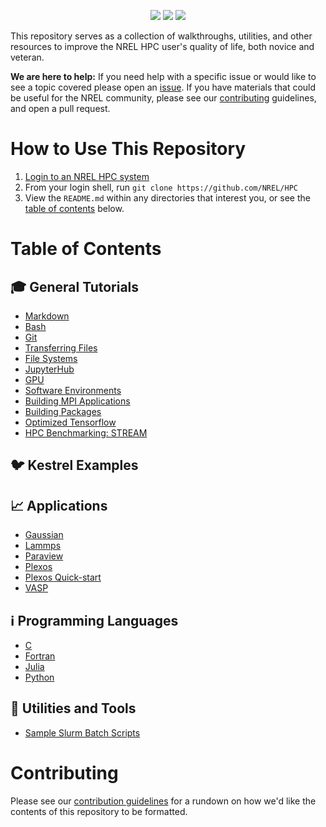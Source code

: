 <p align="center">
<img src="https://img.shields.io/github/repo-size/NREL/HPC.svg?label=size">
<a href="https://github.com/NREL/HPC/issues/"><img src="https://img.shields.io/github/issues/NREL/HPC.svg"></a>
<img src="https://img.shields.io/github/stars/NREL/HPC.svg?style=social">
</p>

This repository serves as a collection of walkthroughs, utilities, and other resources to improve the NREL HPC user's quality of life, both novice and veteran. 

**We are here to help:** If you need help with a specific issue or would like to see a topic covered please open an [issue](https://github.com/NREL/HPC/issues/new). If you have materials that could be useful for the NREL community, please see our [contributing](#Contributing) guidelines, and open a pull request.  

# How to Use This Repository

1. [Login to an NREL HPC system](https://www.nrel.gov/hpc/system-access.html)
2. From your login shell, run `git clone https://github.com/NREL/HPC`
3. View the `README.md` within any directories that interest you, or see the [table of contents](#table-of-contents) below.

# Table of Contents

## 🎓 General Tutorials
* [Markdown](/general/markdown/README.md)
* [Bash](/general/bash/README.md)
* [Git](/general/git/README.md)
* [Transferring Files](/general/how-to-transfer-files/)
* [File Systems](/general/filesystems)
* [JupyterHub](/general/Jupyterhub)
* [GPU](/general/gpu/README.md)
* [Software Environments](/general/software-environment-basics)
* [Building MPI Applications](/general/building-mpi-applications)
* [Building Packages](/general/building-packages)
* [Optimized Tensorflow](/general/Optimized_TF)
* [HPC Benchmarking: STREAM](/general/stream_benchmark/StreamTutorial.ipynb)

## 🐦 Kestrel Examples

## 📈 Applications
* [Gaussian](/applications/gaussian)
* [Lammps](/applications/lammps)
* [Paraview](/applications/paraview)
* [Plexos](/applications/plexos-hpc-walkthrough)
* [Plexos Quick-start](/applications/plexos-quick-start)
* [VASP](/applications/vasp)

## ℹ️ Programming Languages
* [C](/languages/c)
* [Fortran](/languages/fortran)
* [Julia](/languages/julia)
* [Python](/languages/python)

## 🔧 Utilities and Tools
* [Sample Slurm Batch Scripts](/slurm/README.md)

# Contributing
Please see our [contribution guidelines](CONTRIBUTING.md) for a rundown on how we'd like the contents of this repository to be formatted.
